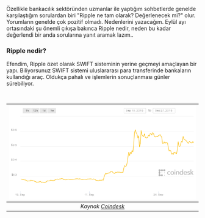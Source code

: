 
Özellikle bankacılık sektöründen uzmanlar ile yaptığım sohbetlerde genelde karşılaştığım sorulardan biri "Ripple ne tam olarak? Değerlenecek mi?" olur.  Yorumların genelde çok pozitif olmadı. Nedenlerini yazacağım. Eylül ayı ortasındaki şu önemli çıkışa bakınca  Ripple nedir, neden bu kadar değerlendi bir anda sorularına yanıt aramak lazım.. 

### Ripple nedir?

Efendim, Ripple özet olarak SWIFT sisteminin yerine geçmeyi amaçlayan bir yapı. Biliyorsunuz SWIFT sistemi uluslararası para transferinde bankaların kullandığı araç. Oldukça pahalı ve işlemlerin sonuçlanması günler sürebiliyor.  

&nbsp;

| ![ripple-chart.png](/assets/ripple-chart.png) | 
|:--:| 
| *Kaynak [Coindesk](https://www.coindesk.com/market-center/xrp/)* | 

&nbsp;
